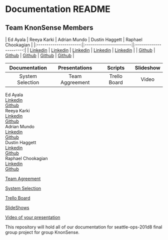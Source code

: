 # Documentation README

## Team KnonSense Members

  | Ed Ayala | Reeya Karki | Adrian Mundo  | Dustin Haggett | Raphael Chookagian |
  |:----------------------:|:-----------------------:|:----------------------:|
  | [Linkedin](https://www.linkedin.com/in/eddie-ayala3/) | [Linkedin](https://www.linkedin.com/in/reeyakarki/) | [Linkedin]()  | [Linkedin](https://www.linkedin.com/in/dustinhaggett) | [Linkedin](https://www.linkedin.com/in/raphaelchookagian/) |
  | [Github](https://github.com/EdMandoo1) | [Github](https://github.com/reeyakcee) | [Github]() | [Github](https://github.com/dustinh21) | [Github](https://github.com/cesarderio) |

  | Documentation | Presentations | Scripts | Slideshow |
  |:----------------------:|:-----------------------:|:-------------------:|:----------------:|
  | System Selection  | Team Aggreement | Trello Board  | Video |

Ed Ayala
  <br>
  [Linkedin](https://www.linkedin.com/in/eddie-ayala3/)
  <br>
  [Github](https://github.com/EdMandoo1)
  <br>
Reeya Karki
  <br>
  [Linkedin](https://www.linkedin.com/in/reeyakarki/)
  <br>
  [Github](https://github.com/reeyakcee)
  <br>
Adrian Mundo
  <br>
  [Linkedin]()
  <br>
  [Github]()
  <br>
Dustin Haggett
  <br>
  [Linkedin](https://www.linkedin.com/in/dustinhaggett)
  <br>
  [Github](https://github.com/dustinh21)
  <br>
Raphael Chookagian
  <br>
  [Linkedin](https://www.linkedin.com/in/raphaelchookagian/)
  <br>
  [Github](https://github.com/cesarderio)
  <br>

[Team Agreement](./TeamAgreement.md)

[System Selection](./SystemSelection.md)

[Trello Board](https://trello.com/b/vUcQohwr/project-management)

[SlideShows](https://docs.google.com/presentation/d/1Pau1Qb25T_SS32_VGzgY78CZidT17A87NbwBKVAJXOY/edit?usp=sharing)

[Video of your presentation]()

This repository will hold all of our documentation for seattle-ops-201d8 final group project for group KnonSense.

<!-- Karki35ree@gmail.com -->

<!-- dustin@iroquois.capital -->

<!-- edayala0323@gmail.com -->
